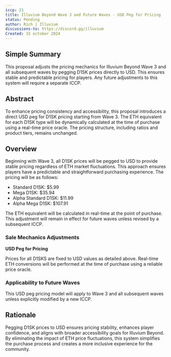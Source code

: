 ```yaml
---
iccp: 21
title: Illuvium Beyond Wave 3 and Future Waves - USD Peg for Pricing
status: Pending
author: Rich | Illuvium
discussions-to: https://discord.gg/illuvium
Created: 15 october 2024
---
```


## Simple Summary
This proposal adjusts the pricing mechanics for Illuvium Beyond Wave 3 and all subsequent waves by pegging D1SK prices directly to USD. This ensures stable and predictable pricing for players. Any future adjustments to this system will require a separate ICCP.

## Abstract
To enhance pricing consistency and accessibility, this proposal introduces a direct USD peg for D1SK pricing starting from Wave 3. The ETH equivalent for each D1SK type will be dynamically calculated at the time of purchase using a real-time price oracle. The pricing structure, including ratios and product tiers, remains unchanged.

## Overview
Beginning with Wave 3, all D1SK prices will be pegged to USD to provide stable pricing regardless of ETH market fluctuations. This approach ensures players have a predictable and straightforward purchasing experience. The pricing will be as follows:

- Standard D1SK: $5.99
- Mega D1SK: $35.94
- Alpha Standard D1SK: $11.99
- Alpha Mega D1SK: $107.91

The ETH equivalent will be calculated in real-time at the point of purchase. This adjustment will remain in effect for future waves unless revised by a subsequent ICCP.

### Sale Mechanics Adjustments
**USD Peg for Pricing**

Prices for all D1SKS are fixed to USD values as detailed above.
Real-time ETH conversions will be performed at the time of purchase using a reliable price oracle.

### Applicability to Future Waves
This USD peg pricing model will apply to Wave 3 and all subsequent waves unless explicitly modified by a new ICCP.

## Rationale
Pegging D1SK prices to USD ensures pricing stability, enhances player confidence, and aligns with broader accessibility goals for Illuvium Beyond. By eliminating the impact of ETH price fluctuations, this system simplifies the purchase process and creates a more inclusive experience for the community. 
